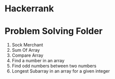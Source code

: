 # Hackerrank

# Problem Solving Folder

 1) Sock Merchant
 2) Sum Of Array
 3) Compare Array
 4) Find a number in an array
 5) Find odd numbers between two numbers
 6) Longest Subarray in an array for a given integer